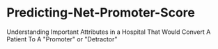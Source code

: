 # Predicting-Net-Promoter-Score
Understanding Important Attributes in a Hospital That Would Convert A Patient To A "Promoter" or "Detractor"
